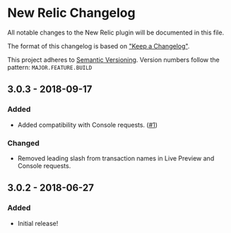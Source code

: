 # New Relic Changelog

All notable changes to the New Relic plugin will be documented in this file.

The format of this changelog is based on ["Keep a Changelog"](http://keepachangelog.com/).

This project adheres to [Semantic Versioning](http://semver.org/). Version numbers follow the pattern: `MAJOR.FEATURE.BUILD`


## 3.0.3 - 2018-09-17

### Added

- Added compatibility with Console requests. ([#1](https://github.com/TopShelfCraft/New-Relic/issues/1))

### Changed

- Removed leading slash from transaction names in Live Preview and Console requests.

## 3.0.2 - 2018-06-27

### Added

- Initial release!
